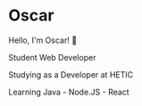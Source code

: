 # Oscar


Hello, I'm Oscar! 👋

Student Web Developer

Studying as a Developer at HETIC

Learning Java  - Node.JS - React
